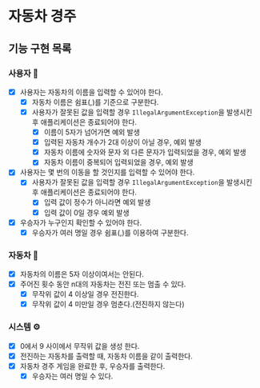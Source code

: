 # 자동차 경주

## 기능 구현 목록

### 사용자 👥

- [x] 사용자는 자동차의 이름을 입력할 수 있어야 한다.
    - [x] 자동차 이름은 쉼표(,)를 기준으로 구분한다.
    - [x] 사용자가 잘못된 값을 입력할 경우 `IllegalArgumentException`을 발생시킨 후 애플리케이션은 종료되어야 한다.
        - [x] 이름이 5자가 넘어가면 예외 발생
        - [x] 입력된 자동차 개수가 2대 이상이 아닐 경우, 예외 발생
        - [x] 자동차 이름에 숫자와 문자 외 다른 문자가 입력되었을 경우, 예외 발생
        - [x] 자동차 이름이 중복되어 입력되었을 경우, 예외 발생
- [x] 사용자는 몇 번의 이동을 할 것인지를 입력할 수 있어야 한다.
    - [x] 사용자가 잘못된 값을 입력할 경우 `IllegalArgumentException`을 발생시킨 후 애플리케이션은 종료되어야 한다.
        - [x] 입력 값이 정수가 아니라면 예외 발생
        - [x] 입력 값이 0일 경우 예외 발생
- [x] 우승자가 누구인지 확인할 수 있어야 한다.
    - [x] 우승자가 여러 명일 경우 쉼표(,)를 이용하여 구분한다.

### 자동차 🚗

- [x] 자동차의 이름은 5자 이상이여서는 안된다.
- [x] 주어진 횟수 동안 n대의 자동차는 전진 또는 멈출 수 있다.
    - [x] 무작위 값이 4 이상일 경우 전진한다.
    - [x] 무작위 값이 4 미만일 경우 멈춘다.(전진하지 않는다)

### 시스템 ⚙️

- [x] 0에서 9 사이에서 무작위 값을 생성 한다.
- [x] 전진하는 자동차를 출력할 때, 자동차 이름을 같이 출력한다.
- [x] 자동차 경주 게임을 완료한 후, 우승자를 출력한다.
    - [x] 우승자는 여러 명일 수 있다.

